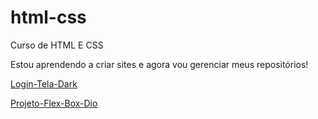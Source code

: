 # html-css
 Curso de HTML E CSS

Estou aprendendo a criar sites e agora vou gerenciar meus repositórios!

<a href= "https://thailanmendes.github.io/html-css/desafios/TelaDark/">Login-Tela-Dark</a>

<a href= https://thailanmendes.github.io/html-css/exercicios-Dio/flex-projeto/index.html>Projeto-Flex-Box-Dio</a>